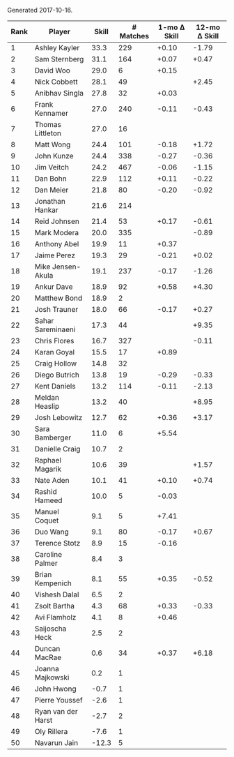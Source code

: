 Generated 2017-10-16.

| Rank | Player             | Skill | # Matches | 1-mo Δ Skill | 12-mo Δ Skill |
|------|--------------------|-------|-----------|--------------|---------------|
|    1 | Ashley Kayler      |  33.3 |       229 |        +0.10 |         -1.79 |
|    2 | Sam Sternberg      |  31.1 |       164 |        +0.07 |         +0.47 |
|    3 | David Woo          |  29.0 |         6 |        +0.15 |               |
|    4 | Nick Cobbett       |  28.1 |        49 |              |         +2.45 |
|    5 | Anibhav Singla     |  27.8 |        32 |        +0.03 |               |
|    6 | Frank Kennamer     |  27.0 |       240 |        -0.11 |         -0.43 |
|    7 | Thomas Littleton   |  27.0 |        16 |              |               |
|    8 | Matt Wong          |  24.4 |       101 |        -0.18 |         +1.72 |
|    9 | John Kunze         |  24.4 |       338 |        -0.27 |         -0.36 |
|   10 | Jim Veitch         |  24.2 |       467 |        -0.06 |         -1.15 |
|   11 | Dan Bohn           |  22.9 |       112 |        +0.11 |         -0.22 |
|   12 | Dan Meier          |  21.8 |        80 |        -0.20 |         -0.92 |
|   13 | Jonathan Hankar    |  21.6 |       214 |              |               |
|   14 | Reid Johnsen       |  21.4 |        53 |        +0.17 |         -0.61 |
|   15 | Mark Modera        |  20.0 |       335 |              |         -0.89 |
|   16 | Anthony Abel       |  19.9 |        11 |        +0.37 |               |
|   17 | Jaime Perez        |  19.3 |        29 |        -0.21 |         +0.02 |
|   18 | Mike Jensen-Akula  |  19.1 |       237 |        -0.17 |         -1.26 |
|   19 | Ankur Dave         |  18.9 |        92 |        +0.58 |         +4.30 |
|   20 | Matthew Bond       |  18.9 |         2 |              |               |
|   21 | Josh Trauner       |  18.0 |        66 |        -0.17 |         +0.27 |
|   22 | Sahar Sareminaeni  |  17.3 |        44 |              |         +9.35 |
|   23 | Chris Flores       |  16.7 |       327 |              |         -0.11 |
|   24 | Karan Goyal        |  15.5 |        17 |        +0.89 |               |
|   25 | Craig Hollow       |  14.8 |        32 |              |               |
|   26 | Diego Butrich      |  13.8 |        19 |        -0.29 |         -0.33 |
|   27 | Kent Daniels       |  13.2 |       114 |        -0.11 |         -2.13 |
|   28 | Meldan Heaslip     |  13.2 |        40 |              |         +8.95 |
|   29 | Josh Lebowitz      |  12.7 |        62 |        +0.36 |         +3.17 |
|   30 | Sara Bamberger     |  11.0 |         6 |        +5.54 |               |
|   31 | Danielle Craig     |  10.7 |         2 |              |               |
|   32 | Raphael Magarik    |  10.6 |        39 |              |         +1.57 |
|   33 | Nate Aden          |  10.1 |        41 |        +0.10 |         +0.74 |
|   34 | Rashid Hameed      |  10.0 |         5 |        -0.03 |               |
|   35 | Manuel Coquet      |   9.1 |         5 |        +7.41 |               |
|   36 | Duo Wang           |   9.1 |        80 |        -0.17 |         +0.67 |
|   37 | Terence Stotz      |   8.9 |        15 |        -0.16 |               |
|   38 | Caroline Palmer    |   8.4 |         3 |              |               |
|   39 | Brian Kempenich    |   8.1 |        55 |        +0.35 |         -0.52 |
|   40 | Vishesh Dalal      |   6.5 |         2 |              |               |
|   41 | Zsolt Bartha       |   4.3 |        68 |        +0.33 |         -0.33 |
|   42 | Avi Flamholz       |   4.1 |         8 |        +0.46 |               |
|   43 | Saijoscha Heck     |   2.5 |         2 |              |               |
|   44 | Duncan MacRae      |   0.6 |        34 |        +0.37 |         +6.18 |
|   45 | Joanna Majkowski   |   0.2 |         1 |              |               |
|   46 | John Hwong         |  -0.7 |         1 |              |               |
|   47 | Pierre Youssef     |  -2.6 |         1 |              |               |
|   48 | Ryan van der Harst |  -2.7 |         2 |              |               |
|   49 | Oly Rillera        |  -7.6 |         1 |              |               |
|   50 | Navarun Jain       | -12.3 |         5 |              |               |